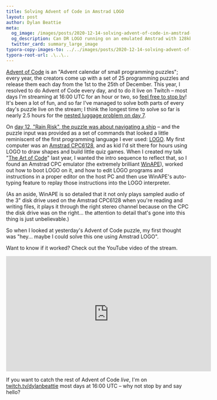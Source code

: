 ```yaml
---
title: Solving Advent of Code in Amstrad LOGO
layout: post
author: Dylan Beattie
meta:
  og_image: /images/posts/2020-12-14-solving-advent-of-code-in-amstrad-logo.png
  og_description: Can DR LOGO running on an emulated Amstrad with 128kb of RAM solve Advent of Code 2020 day 12? Let's find out...
  twitter_card: summary_large_image
typora-copy-images-to: ../../images/posts/2020-12-14-solving-advent-of-code-in-amstrad-logo/
typora-root-url: .\..\..
---
```

[Advent of Code](https://adventofcode.com/) is an "Advent calendar of small programming puzzles"; every year, the creators come up with a set of 25 programming puzzles and release them each day from the 1st to the 25th of December. This year, I resolved to do Advent of Code every day, and to do it live on Twitch – most days I'm streaming at 16:00 UTC for an hour or two, so [feel free to stop by](https://twitch.tv/dylanbeattie)! It's been a lot of fun, and so far I've managed to solve both parts of every day's puzzle live on the stream; I think the longest time to solve so far is nearly 2.5 hours for the [nested luggage problem on day 7](https://adventofcode.com/2020/day/7).

On [day 12, "Rain Risk", the puzzle was about navigating a ship](https://adventofcode.com/2020/day/12) – and the puzzle input was provided as a set of commands that looked a little reminiscent of the first programming language I ever used: [LOGO](https://en.wikipedia.org/wiki/Logo_(programming_language)). My first computer was an [Amstrad CPC6128](https://en.wikipedia.org/wiki/Amstrad_CPC), and as kid I'd sit there for hours using LOGO to draw shapes and build little quiz games. When I created my talk "[The Art of Code](https://www.youtube.com/watch?v=6avJHaC3C2U)" last year, I wanted the intro sequence to reflect that, so I found an Amstrad CPC emulator (the extremely brilliant [WinAPE](http://www.winape.net/)), worked out how to boot LOGO on it, and how to edit LOGO programs and instructions in a proper editor on the host PC and then use WinAPE's auto-typing feature to replay those instructions into the LOGO interpreter.

(As an aside, WinAPE is so detailed that it not only plays sampled audio of the 3" disk drive used on the Amstrad CPC6128 when you're reading and writing files, it plays it through the right stereo channel because on the CPC the disk drive was on the right... the attention to detail that's gone into this thing is just unbelievable.)

So when I looked at yesterday's Advent of Code puzzle, my first thought was "hey... maybe I could solve this one using Amstrad LOGO". 

Want to know if it worked? Check out the YouTube video of the stream.

<iframe width="560" height="315" src="https://www.youtube.com/embed/sAzRc78TK0M" frameborder="0" allow="accelerometer; autoplay; clipboard-write; encrypted-media; gyroscope; picture-in-picture" allowfullscreen></iframe>

If you want to catch the rest of Advent of Code *live*, I'm on [twitch.tv/dylanbeattie](https://www.twitch.tv/dylanbeattie) most days at 16:00 UTC – why not stop by and say hello?